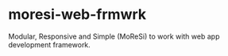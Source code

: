 moresi-web-frmwrk
=================

Modular, Responsive and Simple (MoReSi) to work with web app development framework.
